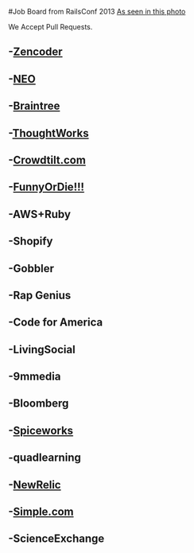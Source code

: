 #Job Board from RailsConf 2013
[As seen in this photo](http://imgur.com/rxYie2Z)

We Accept Pull Requests. 

## -[Zencoder](http://hire.jobvite.com/CompanyJobs/Careers.aspx?k=Job&c=qN39VfwE&j=ozKaXfwa)
## -[NEO](http://www.neo.com/jobs)
## -[Braintree](https://www.braintreepayments.com/company/careers/san-francisco/server-software-engineer-ruby-on-rails)
## -[ThoughtWorks](http://join.thoughtworks.com/apply)
## -[Crowdtilt.com](https://www.crowdtilt.com/learn/jobs#job3)
## -[FunnyOrDie!!!](http://www.funnyordie.com/about/jobs)
## -AWS+Ruby
## -Shopify
## -Gobbler
## -Rap Genius
## -Code for America
## -LivingSocial
## -9mmedia
## -Bloomberg
## -[Spiceworks](http://www.spiceworks.com/jobs/openings/)
## -quadlearning
## -[NewRelic](http://newton.newtonsoftware.com/career/JobIntroduction.action?clientId=4028f88b20d6768d0120f7ae45e50365&id=4028f88c2ce9e054012cec68c7ba1876&gnewtonResize=http://newton.newtonsoftware.com/career/GnewtonResize.htm&source=)
## -[Simple.com](http://banksimple.theresumator.com/apply/NjAwtP/Frontend-Engineer.html)
## -ScienceExchange
